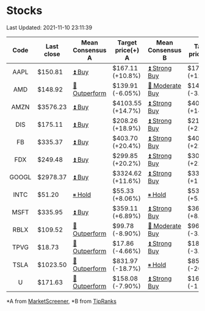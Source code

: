 # Stocks
Last Updated: 2021-11-10 23:11:39

|Code|Last close|Mean Consensus A|Target price(+) A|Mean Consensus B|Target price(+) B|
|:--:|-|-|-|-|-|
|AAPL|$150.81|[⏫ Buy](https://m.marketscreener.com/quote/stock/-4849/)|$167.11 (+10.8%)|[⏫ Strong Buy](https://www.tipranks.com/stocks/aapl/forecast)|$170.00 (+12.72%)|
|AMD|$148.92|[🔼 Outperform](https://m.marketscreener.com/quote/stock/-19475876/)|$139.91 (-6.05%)|[🔼 Moderate Buy](https://www.tipranks.com/stocks/amd/forecast)|$143.45 (-3.67%)|
|AMZN|$3576.23|[⏫ Buy](https://m.marketscreener.com/quote/stock/-12864605/)|$4103.55 (+14.7%)|[⏫ Strong Buy](https://www.tipranks.com/stocks/amzn/forecast)|$4088.17 (+14.80%)|
|DIS|$175.11|[⏫ Buy](https://m.marketscreener.com/quote/stock/-4842/)|$208.26 (+18.9%)|[⏫ Strong Buy](https://www.tipranks.com/stocks/dis/forecast)|$215.32 (+22.13%)|
|FB|$335.37|[⏫ Buy](https://m.marketscreener.com/quote/stock/-10547141/)|$403.70 (+20.4%)|[⏫ Strong Buy](https://www.tipranks.com/stocks/fb/forecast)|$405.59 (+22.48%)|
|FDX|$249.48|[⏫ Buy](https://m.marketscreener.com/quote/stock/-12585/)|$299.85 (+20.2%)|[⏫ Strong Buy](https://www.tipranks.com/stocks/fdx/forecast)|$304.65 (+22.11%)|
|GOOGL|$2978.37|[⏫ Buy](https://m.marketscreener.com/quote/stock/-24203373/)|$3324.62 (+11.6%)|[⏫ Strong Buy](https://www.tipranks.com/stocks/googl/forecast)|$3328.08 (+11.74%)|
|INTC|$51.20|[⏸ Hold](https://m.marketscreener.com/quote/stock/-4829/)|$55.33 (+8.06%)|[⏸ Hold](https://www.tipranks.com/stocks/intc/forecast)|$53.81 (+5.10%)|
|MSFT|$335.95|[⏫ Buy](https://m.marketscreener.com/quote/stock/-4835/)|$359.11 (+6.89%)|[⏫ Strong Buy](https://www.tipranks.com/stocks/msft/forecast)|$364.36 (+8.46%)|
|RBLX|$109.52|[🔼 Outperform](https://m.marketscreener.com/quote/stock/-117793644/)|$99.78 (-8.90%)|[🔼 Moderate Buy](https://www.tipranks.com/stocks/rblx/forecast)|$96.43 (-3.70%)|
|TPVG|$18.73|[🔼 Outperform](https://m.marketscreener.com/quote/stock/-15933327/)|$17.86 (-4.66%)|[⏫ Strong Buy](https://www.tipranks.com/stocks/tpvg/forecast)|$18.13 (-3.20%)|
|TSLA|$1023.50|[🔼 Outperform](https://m.marketscreener.com/quote/stock/-6344549/)|$831.97 (-18.7%)|[⏸ Hold](https://www.tipranks.com/stocks/tsla/forecast)|$850.24 (-20.39%)|
|U|$171.63|[🔼 Outperform](https://m.marketscreener.com/quote/stock/-112492634/)|$158.08 (-7.90%)|[⏫ Strong Buy](https://www.tipranks.com/stocks/u/forecast)|$161.73 (-11.55%)|


*A from [MarketScreener](https://www.marketscreener.com), *B from [TipRanks](https://www.tipranks.com)

